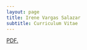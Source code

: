 ```yaml
---
layout: page
title: Irene Vargas Salazar
subtitle: Curriculum Vitae
---
```


<a href="https://ivargasa.github.io/ivargasa.github.io/_posts/Curriculum_vitae.pdf" target="_blank">PDF.</a>

<object data="https://drive.google.com/file/d/1Yq3IgzTHKX-dbkQ5B16WBKZ3CTPzZVnF/view?usp=sharing" width="1000" height="1000" type='application/pdf'/>


